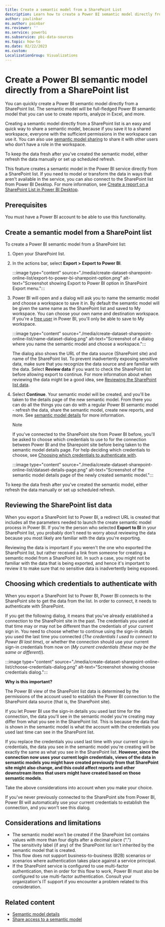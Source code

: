 ```yaml
---
title: Create a semantic model from a SharePoint List
description: Learn how to create a Power BI semantic model directly from a SharePoint Online list.
author: paulinbar
ms.author: painbar
ms.reviewer: ''
ms.service: powerbi
ms.subservice: pbi-data-sources
ms.topic: how-to
ms.date: 02/22/2023
ms.custom:
LocalizationGroup: Visualizations
---
```

# Create a Power BI semantic model directly from a SharePoint list

You can quickly create a Power BI semantic model directly from a SharePoint list. The semantic model will be full-fledged Power BI semantic model that you can use to create reports, analyze in Excel, and more.

Creating a semantic model directly from a SharePoint list is an easy and quick way to share a semantic model, because if you save it to a shared workspace, everyone with the sufficient permissions in the workspace can use it. You can also use [semantic model sharing](./service-datasets-share.md) to share it with other users who don’t have a role in the workspace.

To keep the data fresh after you've created the semantic model, either refresh the data manually or set up scheduled refresh.

This feature creates a semantic model in the Power BI service directly from a SharePoint list. If you need to model or transform the data in ways that aren't available in the service, you can also connect to the SharePoint list from Power BI Desktop. For more information, see [Create a report on a SharePoint List in Power BI Desktop](./desktop-sharepoint-online-list.md).

## Prerequisites

You must have a Power BI account to be able to use this functionality.

## Create a semantic model from a SharePoint list

To create a Power BI semantic model from a SharePoint list:

1. Open your SharePoint list.

1. In the actions bar, select **Export > Export to Power BI**.

    :::image type="content" source="./media/create-dataset-sharepoint-online-list/export-to-power-bi-sharepoint-option.png" alt-text="Screenshot showing Export to Power BI option in SharePoint Export menu.":::

1. Power BI will open and a dialog will ask you to name the semantic model and choose a workspace to save it in. By default the semantic model will be given the same name as the SharePoint list and saved to My workspace. You can choose your own name and destination workspace. If you're a [free user](../fundamentals/service-features-license-type.md#free-per-user-license) in Power BI, you'll only be able to save to My workspace.

    :::image type="content" source="./media/create-dataset-sharepoint-online-list/name-dataset-dialog.png" alt-text="Screenshot of a dialog where you name the semantic model and choose a workspace.":::

    The dialog also shows the URL of the data source (SharePoint site) and name of the SharePoint list. To prevent inadvertently exposing sensitive data, make sure that you recognize the data source and are familiar with the data. Select **Review data** if you want to check the SharePoint list before allowing export to continue. For more information about when reviewing the data might be a good idea, see [Reviewing the SharePoint list data](#reviewing-the-sharepoint-list-data).

1. Select **Continue**. Your semantic model will be created, and you'll be taken to the details page of the new semantic model. From there you can do all the things you can do with a regular Power BI semantic model - refresh the data, share the semantic model, create new reports, and more. See [semantic model details](./service-dataset-details-page.md) for more information.

    > [!NOTE]
    > If you've connected to the SharePoint site from Power BI before, you'll be asked to choose which credentials to use to for the connection between Power BI and the Sharepoint site before being taken to the semantic model details page. For help deciding which credentials to choose, see [Choosing which credentials to authenticate with](#choosing-which-credentials-to-authenticate-with).

    :::image type="content" source="./media/create-dataset-sharepoint-online-list/dataset-details-page.png" alt-text="Screenshot of the semantic model details page of the newly created semantic model.":::

To keep the data fresh after you've created the semantic model, either refresh the data manually or set up scheduled refresh.

## Reviewing the SharePoint list data

When you export a SharePoint list to Power BI, a redirect URL is created that includes all the parameters needed to launch the create semantic model process in Power BI. If you're the person who selected **Export to BI** in your SharePoint list, you probably don't need to worry about reviewing the data because you most likely are familiar with the data you're exporting.

Reviewing the data is important if you weren't the one who exported the SharePoint list, but rather received a link from someone for creating a semantic model from a SharePoint list. In such a case, you might not be familiar with the data that is being exported, and hence it's important to review it to make sure that no sensitive data is inadvertently being exposed.

## Choosing which credentials to authenticate with

When you export a SharePoint list to Power BI, Power BI connects to the SharePoint site to get the data from the list. In order to connect, it needs to authenticate with SharePoint.

If you get the following dialog, it means that you've already established a connection to the SharePoint site in the past. The credentials you used at that time may or may not be different than the credentials of your current sign in. You need to choose whether to continue using the sign-in details you used the last time you connected (*The credentials I used to connect to Power BI last time*), or whether the connection should use your current sign-in credentials from now on (*My current credentials (these may be the same or different)*).

:::image type="content" source="./media/create-dataset-sharepoint-online-list/choose-credentials-dialog.png" alt-text="Screenshot showing choose credentials dialog.":::

**Why is this important?**

The Power BI view of the SharePoint list data is determined by the permissions of the account used to establish the Power BI connection to the SharePoint data source (that is, the SharePoint site).

If you let Power BI use the sign-in details you used last time for the connection, the data you'll see in the semantic model you're creating may differ from what you see in the SharePoint list. This is because the data that is shown in the semantic model is what the account with the credentials you used last time can see in the SharePoint list.

If you replace the credentials you used last time with your current sign-in credentials, the data you see in the semantic model you're creating will be exactly the same as what you see in the SharePoint list. **However, since the connection now uses your current login credentials, views of the data in semantic models you might have created previously from that SharePoint site might also change, and this could affect reports and other downstream items that users might have created based on those semantic models**.

Take the above considerations into account when you make your choice.

If you've never previously connected to the SharePoint site from Power BI, Power BI will automatically use your current credentials to establish the connection, and you won't see this dialog.

## Considerations and limitations

* The semantic model won't be created if the SharePoint list contains values with more than four digits after a decimal place (".")
* The sensitivity label (if any) of the SharePoint list isn't inherited by the semantic model that is created.
* This flow does not support business-to-business (B2B) scenarios or scenarios where authentication takes place against a service principal.
* If the SharePoint service is configured to use multi-factor authentication, then in order for this flow to work, Power BI must also be configured to use multi-factor authentication. Consult your organization's IT support if you encounter a problem related to this consideration.

## Related content

* [Semantic model details](./service-dataset-details-page.md)
* [Share access to a semantic model](./service-datasets-share.md)
